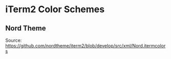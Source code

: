# iTerm2 Color Schemes

## Nord Theme
Source: https://github.com/nordtheme/iterm2/blob/develop/src/xml/Nord.itermcolors
